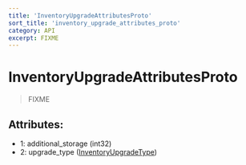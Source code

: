 ```yaml
---
title: 'InventoryUpgradeAttributesProto'
sort_title: 'inventory_upgrade_attributes_proto'
category: API
excerpt: FIXME
---
```


# InventoryUpgradeAttributesProto

> FIXME

## Attributes:

- 1: additional_storage (int32)
- 2: upgrade_type ([InventoryUpgradeType](../../enums/InventoryUpgradeType/))
